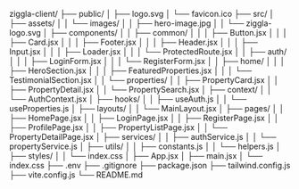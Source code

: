 ziggla-client/
├── public/
│   ├── logo.svg
│   └── favicon.ico
├── src/
│   ├── assets/
│   │   └── images/
│   │       ├── hero-image.jpg
│   │       └── ziggla-logo.svg
│   ├── components/
│   │   ├── common/
│   │   │   ├── Button.jsx
│   │   │   ├── Card.jsx
│   │   │   ├── Footer.jsx
│   │   │   ├── Header.jsx
│   │   │   ├── Input.jsx
│   │   │   ├── Loader.jsx
│   │   │   └── ProtectedRoute.jsx
│   │   ├── auth/
│   │   │   ├── LoginForm.jsx
│   │   │   └── RegisterForm.jsx
│   │   ├── home/
│   │   │   ├── HeroSection.jsx
│   │   │   ├── FeaturedProperties.jsx
│   │   │   └── TestimonialSection.jsx
│   │   └── properties/
│   │       ├── PropertyCard.jsx
│   │       ├── PropertyDetail.jsx
│   │       └── PropertySearch.jsx
│   ├── context/
│   │   └── AuthContext.jsx
│   ├── hooks/
│   │   ├── useAuth.js
│   │   └── useProperties.js
│   ├── layouts/
│   │   └── MainLayout.jsx
│   ├── pages/
│   │   ├── HomePage.jsx
│   │   ├── LoginPage.jsx
│   │   ├── RegisterPage.jsx
│   │   ├── ProfilePage.jsx
│   │   ├── PropertyListPage.jsx
│   │   └── PropertyDetailPage.jsx
│   ├── services/
│   │   ├── authService.js
│   │   └── propertyService.js
│   ├── utils/
│   │   ├── constants.js
│   │   └── helpers.js
│   ├── styles/
│   │   └── index.css
│   ├── App.jsx
│   ├── main.jsx
│   └── index.css
├── .env
├── .gitignore
├── package.json
├── tailwind.config.js
├── vite.config.js
└── README.md